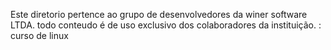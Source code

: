 Este diretorio pertence ao grupo de desenvolvedores da winer software LTDA. todo conteudo é de uso exclusivo dos colaboradores da instituição. :
curso de linux

